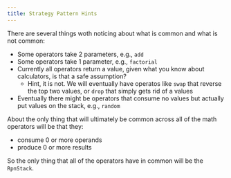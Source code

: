 ```yaml
---
title: Strategy Pattern Hints
---
```


There are several things woth noticing about what is common and what is not common:
* Some operators take 2 parameters, e.g., `add`
* Some operators take 1 parameter, e.g., `factorial`
* Currently all operators return a value, given what you know about calculators, is that a safe assumption?
  * Hint, it is not. We will eventually have operatos like `swap` that reverse the top two values, or `drop` that simply gets rid of a values
* Eventually there might be operators that consume no values but actually put values on the stack, e.g., `random`

About the only thing that will ultimately be common across all of the math operators will be that they:
* consume 0 or more operands
* produce 0 or more results

So the only thing that all of the operators have in common will be the `RpnStack`.

